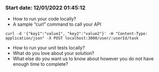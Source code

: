 ### Start date: 12/01/2022 01:45:12
- How to run your code locally?
- A sample “curl” command to call your API
```
curl -d '{"key1":"value1", "key2":"value2"}' -H "Content-Type: application/json" -X POST localhost:3000/user/:userId/task
```

- How to run your unit tests locally?
- What do you love about your solution?
- What else do you want us to know about however you do not have enough time to complete?
